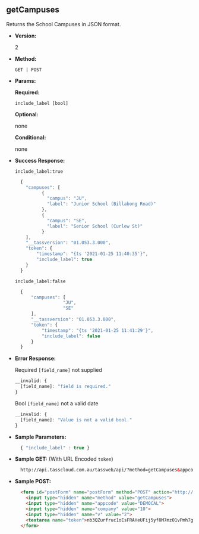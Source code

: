 **getCampuses**
----
  Returns the School Campuses in JSON format.

* **Version:**

  2

* **Method:**

  `GET | POST`
  
*  **Params:**

   **Required:**
 
   `include_label [bool]`
   
   **Optional:**
 
   none

   **Conditional:**

   none

* **Success Response:**
    
    `include_label:true`

    ```javascript
      {
        "campuses": [
              {
                "campus": "JU",
                "label": "Junior School (Billabong Road)"
              },
              {
                "campus": "SE",
                "label": "Senior School (Curlew St)"
              }
        ],
        "__tassversion": "01.053.3.000",
        "token": {
            "timestamp": "{ts '2021-01-25 11:40:35'}",
            "include_label": true
        }
      }
  ```

  `include_label:false`

    ```javascript
      {
          "campuses": [
                      "JU",
                      "SE"
          ],
          "__tassversion": "01.053.3.000",
          "token": {
              "timestamp": "{ts '2021-01-25 11:41:29'}",
              "include_label": false
          }
      }
  ```
 
* **Error Response:**

    Required `[field_name]` not supplied
    ```javascript
    __invalid: {
      [field_name]: "field is required."
    }
    ```
    
    Bool `[field_name]` not a valid date
    ```javascript
    __invalid: {
      [field_name]: "Value is not a valid bool."
    }
    ```
    
* **Sample Parameters:**

  ```javascript
    { "include_label" : true }
  ```

* **Sample GET:** (With URL Encoded `token`)

  ```HTML
    http://api.tasscloud.com.au/tassweb/api/?method=getCampuses&appcode=DEMOCAL&company=10&v=2&token=nb3QZurfruc1oEsFRAHeUFij5yf8M7mzO1vPmh7giNc%3D
  ```
  
* **Sample POST:**

  ```HTML
    <form id="postForm" name="postForm" method="POST" action="http://api.tasscloud.com.au/tassweb/api/">
      <input type="hidden" name="method" value="getCampuses">
      <input type="hidden" name="appcode" value="DEMOCAL">
      <input type="hidden" name="company" value="10">
      <input type="hidden" name="v" value="2">
      <textarea name="token">nb3QZurfruc1oEsFRAHeUFij5yf8M7mzO1vPmh7giNc=</textarea>
    </form>
  ```
